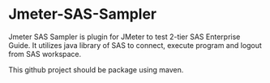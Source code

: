 # Jmeter-SAS-Sampler

Jmeter SAS Sampler is plugin for JMeter to test 2-tier SAS Enterprise Guide.
It utilizes java library of SAS to connect, execute program and logout from SAS workspace.

This github project should be package using maven.
